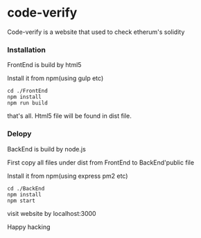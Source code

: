 # code-verify

Code-verify is a  website that used to check etherum's solidity

### Installation

FrontEnd is build by html5

Install it from npm(using gulp etc)

```
cd ./FrontEnd
npm install
npm run build 
```
that's all. Html5 file will be found in dist file.

### Delopy

BackEnd is build by node.js

First copy all files under dist from FrontEnd to BackEnd'public file

Install it from npm(using express pm2 etc)

```
cd ./BackEnd
npm install
npm start
```

visit website by localhost:3000

Happy hacking





 




